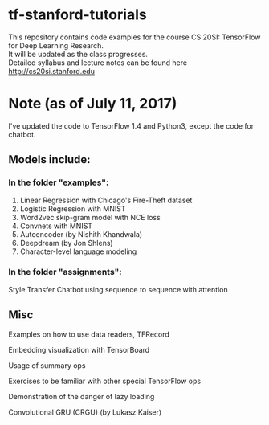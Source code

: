 # tf-stanford-tutorials
This repository contains code examples for the course CS 20SI: TensorFlow for Deep Learning Research. <br>
It will be updated as the class progresses. <br>
Detailed syllabus and lecture notes can be found here http://cs20si.stanford.edu

# Note (as of July 11, 2017)
I've updated the code to TensorFlow 1.4 and Python3, except the code for chatbot.

## Models include: 
### In the folder "examples": 
1. Linear Regression with Chicago's Fire-Theft dataset
2. Logistic Regression with MNIST
3. Word2vec skip-gram model with NCE loss
4. Convnets with MNIST
5. Autoencoder (by Nishith Khandwala)
6. Deepdream (by Jon Shlens)
7. Character-level language modeling 

### In the folder "assignments":
Style Transfer
Chatbot using sequence to sequence with attention
## Misc
Examples on how to use data readers, TFRecord

Embedding visualization with TensorBoard

Usage of summary ops

Exercises to be familiar with other special TensorFlow ops

Demonstration of the danger of lazy loading 

Convolutional GRU (CRGU) (by Lukasz Kaiser)



